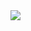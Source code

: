 <a href = "https://github.com/sodji98/tonasodji/test-1/graphs/contributors">
<img src = "https://contrib.rocks/image?repo = sodji98/tonasodji/test-1"/>
</a>
